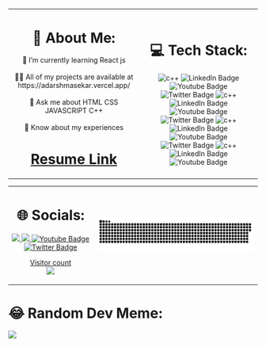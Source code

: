 <table align="left" display="flex">
  <tr>
    <td align="center">
      

<h1>💫 About Me:</h1>
🌱 I’m currently learning React js<br><br>👨‍💻 All of my projects are available at https://adarshmasekar.vercel.app/<br><br>💬 Ask me about HTML CSS JAVASCRIPT C++<br><br>📄 Know about my experiences <h1> <a href="https://drive.google.com/file/d/11u3DhkeilGC7TJ5maFc7FS5nEliaJXnQ/view?usp=share_link"> Resume Link</a> </h1>
    </td>
    <td>
         <div id="badges" align="center">
         <h1>💻 Tech Stack:</h1>

  <img src="https://img.shields.io/badge/c++-%2300599C.svg?style=for-the-badge&logo=c%2B%2B&logoColor=white" alt="c++" />
  
  <img src="https://img.shields.io/badge/css3-%231572B6.svg?style=for-the-badge&logo=css3&logoColor=white" alt="LinkedIn Badge"/>
  <img src="https://img.shields.io/badge/html5-%23E34F26.svg?style=for-the-badge&logo=html5&logoColor=white" alt="Youtube Badge"/>
  <img src="https://img.shields.io/badge/java-%23ED8B00.svg?style=for-the-badge&logo=java&logoColor=white" alt="Twitter Badge"/>
  <img src="https://img.shields.io/badge/javascript-%23323330.svg?style=for-the-badge&logo=javascript&logoColor=%23F7DF1E" alt="c++" />
  
   <img src="https://img.shields.io/badge/python-3670A0?style=for-the-badge&logo=python&logoColor=ffdd54" alt="LinkedIn Badge"/>
  <img src="https://img.shields.io/badge/Anaconda-%2344A833.svg?style=for-the-badge&logo=anaconda&logoColor=white" alt="Youtube Badge"/>
  <img src="https://img.shields.io/badge/bootstrap-%23563D7C.svg?style=for-the-badge&logo=bootstrap&logoColor=white" alt="Twitter Badge"/>
  <img src="https://img.shields.io/badge/jquery-%230769AD.svg?style=for-the-badge&logo=jquery&logoColor=white" alt="c++" />
  
  
    
   <img src="https://img.shields.io/badge/NPM-%23000000.svg?style=for-the-badge&logo=npm&logoColor=white" alt="LinkedIn Badge"/>
  <img src="https://img.shields.io/badge/node.js-6DA55F?style=for-the-badge&logo=node.js&logoColor=white" alt="Youtube Badge"/>
  <img src="https://img.shields.io/badge/react-%2320232a.svg?style=for-the-badge&logo=react&logoColor=%2361DAFB" alt="Twitter Badge"/>
  <img src="https://img.shields.io/badge/tailwindcss-%2338B2AC.svg?style=for-the-badge&logo=tailwind-css&logoColor=white" alt="c++" />
    
  
  <img src="https://img.shields.io/badge/numpy-%23013243.svg?style=for-the-badge&logo=numpy&logoColor=white" alt="LinkedIn Badge"/>
  <img src="https://img.shields.io/badge/pandas-%23150458.svg?style=for-the-badge&logo=pandas&logoColor=white" alt="Youtube Badge"/>
  
  
</div>

  </tr>
 </table> 
 


     
<hr/>
<table>
  <tr>
    <td align="center" colspan="4">
      <h1>🌐 Socials:</h1>
       <a href="https://facebook.com/adarshmasekar" /> <img src="https://img.shields.io/badge/Facebook-%231877F2.svg?logo=Facebook&logoColor=white"/> 
        <a href="https://www.linkedin.com/in/adarsh-masekar-826a2423a" /> <img src="https://img.shields.io/badge/LinkedIn-%230077B5.svg?  logo=linkedin&logoColor=white"/> 
       
  <img src="https://img.shields.io/badge/YouTube-red?style=for-the-badge&logo=youtube&logoColor=white" alt="Youtube Badge"/>
  <img src="https://img.shields.io/badge/Twitter-blue?style=for-the-badge&logo=twitter&logoColor=white" alt="Twitter Badge"/>
      <p align="center"> 
  Visitor count<br>
  <img src="https://profile-counter.glitch.me/adarshmasekar/count.svg" />
</p>
    </td>
    <td>
      <a href=#><img src="snake.svg"></a>
    </td>
  </tr>
  </table>








<h1>😂 Random Dev Meme:</h1>
 <img src="https://random-memer.herokuapp.com/" width="300px"/>

